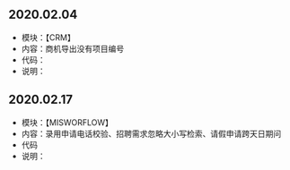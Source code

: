 ## 2020.02.04
 - 模块：【CRM】
 - 内容：商机导出没有项目编号
 - 代码：
 - 说明：
## 2020.02.17
 - 模块：【MISWORFLOW】
 - 内容：录用申请电话校验、招聘需求忽略大小写检索、请假申请跨天日期问
 - 代码
 - 说明： 

 
 